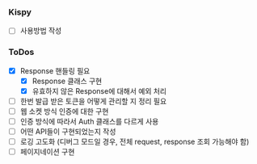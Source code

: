 ### Kispy
- [ ] 사용방법 작성

### ToDos
- [x] Response 핸들링 필요
  - [x] Response 클래스 구현
  - [x] 유효하지 않은 Response에 대해서 예외 처리
- [ ] 한번 발급 받은 토큰을 어떻게 관리할 지 정리 필요
- [ ] 웹 소켓 방식 인증에 대한 구현
- [ ] 인증 방식에 따라서 Auth 클래스를 다르게 사용
- [ ] 어떤 API들이 구현되었는지 작성
- [ ] 로깅 고도화 (디버그 모드일 경우, 전체 request, response 조회 가능해야 함)
- [ ] 페이지네이션 구현